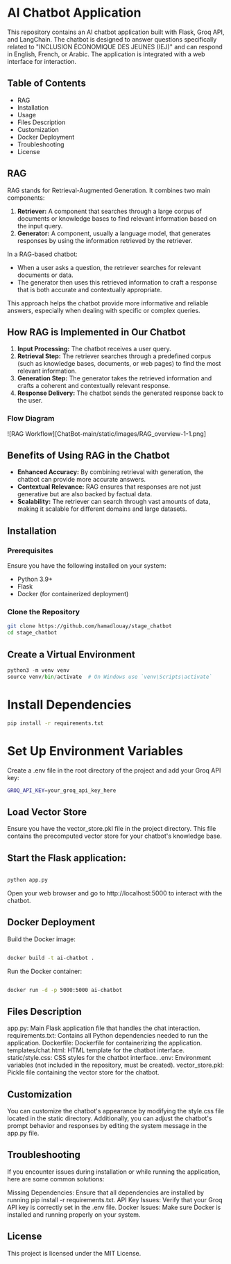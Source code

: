 # AI Chatbot Application

This repository contains an AI chatbot application built with Flask, Groq API, and LangChain. The chatbot is designed to answer questions specifically related to "INCLUSION ÉCONOMIQUE DES JEUNES (IEJ)" and can respond in English, French, or Arabic. The application is integrated with a web interface for interaction.

## Table of Contents
- RAG
- Installation
- Usage
- Files Description
- Customization
- Docker Deployment
- Troubleshooting
- License
## RAG
RAG stands for Retrieval-Augmented Generation. It combines two main components:

1. **Retriever:** A component that searches through a large corpus of documents or knowledge bases to find relevant information based on the input query.
2. **Generator:** A component, usually a language model, that generates responses by using the information retrieved by the retriever.

In a RAG-based chatbot:

- When a user asks a question, the retriever searches for relevant documents or data.
- The generator then uses this retrieved information to craft a response that is both accurate and contextually appropriate.

This approach helps the chatbot provide more informative and reliable answers, especially when dealing with specific or complex queries.

## How RAG is Implemented in Our Chatbot

1. **Input Processing:** The chatbot receives a user query.
2. **Retrieval Step:** The retriever searches through a predefined corpus (such as knowledge bases, documents, or web pages) to find the most relevant information.
3. **Generation Step:** The generator takes the retrieved information and crafts a coherent and contextually relevant response.
4. **Response Delivery:** The chatbot sends the generated response back to the user.

### Flow Diagram

![RAG Workflow][ChatBot-main/static/images/RAG_overview-1-1.png]

## Benefits of Using RAG in the Chatbot

- **Enhanced Accuracy:** By combining retrieval with generation, the chatbot can provide more accurate answers.
- **Contextual Relevance:** RAG ensures that responses are not just generative but are also backed by factual data.
- **Scalability:** The retriever can search through vast amounts of data, making it scalable for different domains and large datasets.

## Installation

### Prerequisites

Ensure you have the following installed on your system:

- Python 3.9+
- Flask
- Docker (for containerized deployment)

### Clone the Repository

```bash
git clone https://github.com/hamadlouay/stage_chatbot
cd stage_chatbot
```
## Create a Virtual Environment
```python
python3 -m venv venv
source venv/bin/activate  # On Windows use `venv\Scripts\activate`
```
# Install Dependencies
```bash
pip install -r requirements.txt
```
# Set Up Environment Variables
Create a .env file in the root directory of the project and add your Groq API key:
```bash
GROQ_API_KEY=your_groq_api_key_here
```
## Load Vector Store
Ensure you have the vector_store.pkl file in the project directory. This file contains the precomputed vector store for your chatbot's knowledge base.


## Start the Flask application:

```bash

python app.py
```
Open your web browser and go to http://localhost:5000 to interact with the chatbot.

## Docker Deployment
Build the Docker image:
```bash

docker build -t ai-chatbot .
```
Run the Docker container:

```bash

docker run -d -p 5000:5000 ai-chatbot
```
## Files Description
app.py: Main Flask application file that handles the chat interaction.
requirements.txt: Contains all Python dependencies needed to run the application.
Dockerfile: Dockerfile for containerizing the application.
templates/chat.html: HTML template for the chatbot interface.
static/style.css: CSS styles for the chatbot interface.
.env: Environment variables (not included in the repository, must be created).
vector_store.pkl: Pickle file containing the vector store for the chatbot.
## Customization
You can customize the chatbot's appearance by modifying the style.css file located in the static directory. Additionally, you can adjust the chatbot's prompt behavior and responses by editing the system message in the app.py file.

## Troubleshooting
If you encounter issues during installation or while running the application, here are some common solutions:

Missing Dependencies: Ensure that all dependencies are installed by running pip install -r requirements.txt.
API Key Issues: Verify that your Groq API key is correctly set in the .env file.
Docker Issues: Make sure Docker is installed and running properly on your system.
## License
This project is licensed under the MIT License.



[def]: ChatBot-main/static/images/RAG_overview-1-1.png